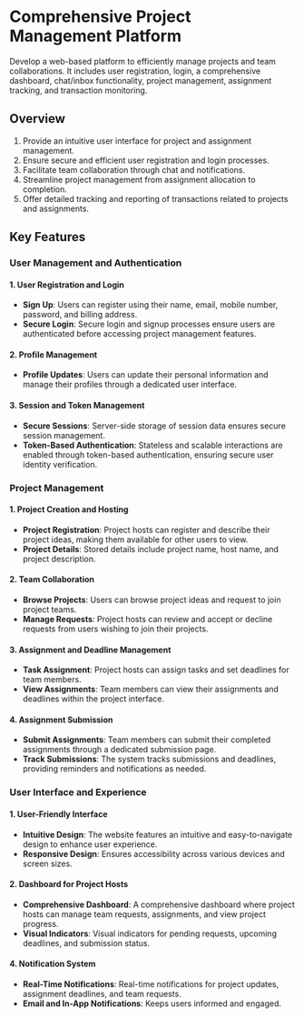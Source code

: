 # Comprehensive Project Management Platform
Develop a web-based platform to efficiently manage projects and team collaborations. It includes user registration, login, a comprehensive dashboard, chat/inbox functionality, project management, assignment tracking, and transaction monitoring.

 
## Overview
1. Provide an intuitive user interface for project and assignment management.
2. Ensure secure and efficient user registration and login processes.
3. Facilitate team collaboration through chat and notifications.
4. Streamline project management from assignment allocation to completion.
5. Offer detailed tracking and reporting of transactions related to projects and assignments.

## Key Features

### User Management and Authentication

#### 1. User Registration and Login
- **Sign Up**: Users can register using their name, email, mobile number, password, and billing address.
- **Secure Login**: Secure login and signup processes ensure users are authenticated before accessing project management features.

#### 2. Profile Management
- **Profile Updates**: Users can update their personal information and manage their profiles through a dedicated user interface.

#### 3. Session and Token Management
- **Secure Sessions**: Server-side storage of session data ensures secure session management.
- **Token-Based Authentication**: Stateless and scalable interactions are enabled through token-based authentication, ensuring secure user identity verification.

### Project Management

#### 1. Project Creation and Hosting
- **Project Registration**: Project hosts can register and describe their project ideas, making them available for other users to view.
- **Project Details**: Stored details include project name, host name, and project description.

#### 2. Team Collaboration
- **Browse Projects**: Users can browse project ideas and request to join project teams.
- **Manage Requests**: Project hosts can review and accept or decline requests from users wishing to join their projects.

#### 3. Assignment and Deadline Management
- **Task Assignment**: Project hosts can assign tasks and set deadlines for team members.
- **View Assignments**: Team members can view their assignments and deadlines within the project interface.

#### 4. Assignment Submission
- **Submit Assignments**: Team members can submit their completed assignments through a dedicated submission page.
- **Track Submissions**: The system tracks submissions and deadlines, providing reminders and notifications as needed.

### User Interface and Experience

#### 1. User-Friendly Interface
- **Intuitive Design**: The website features an intuitive and easy-to-navigate design to enhance user experience.
- **Responsive Design**: Ensures accessibility across various devices and screen sizes.

#### 2. Dashboard for Project Hosts
- **Comprehensive Dashboard**: A comprehensive dashboard where project hosts can manage team requests, assignments, and view project progress.
- **Visual Indicators**: Visual indicators for pending requests, upcoming deadlines, and submission status.

#### 4. Notification System
- **Real-Time Notifications**: Real-time notifications for project updates, assignment deadlines, and team requests.
- **Email and In-App Notifications**: Keeps users informed and engaged.

